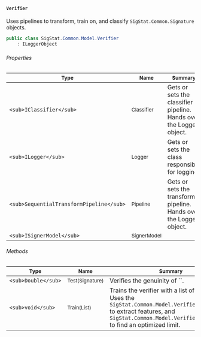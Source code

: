 #### `Verifier`

Uses pipelines to transform, train on, and classify `SigStat.Common.Signature` objects.
```csharp
public class SigStat.Common.Model.Verifier
    : ILoggerObject

```

###### Properties

| <sub>Type</sub> | <sub>Name</sub> | <sub>Summary</sub> | 
| --- | --- | --- | 
| `<sub>IClassifier</sub>` | <sub>Classifier</sub> | Gets or sets the classifier pipeline. Hands over the Logger object. | 
| `<sub>ILogger</sub>` | <sub>Logger</sub> | Gets or sets the class responsible for logging | 
| `<sub>SequentialTransformPipeline</sub>` | <sub>Pipeline</sub> | Gets or sets the transform pipeline. Hands over the Logger object. | 
| `<sub>ISignerModel</sub>` | <sub>SignerModel</sub> |  | 


###### Methods

| <sub>Type</sub> | <sub>Name</sub> | <sub>Summary</sub> | 
| --- | --- | --- | 
| `<sub>Double</sub>` | <sub>Test(Signature)</sub> | Verifies the genuinity of ``. | 
| `<sub>void</sub>` | <sub>Train(List<Signature>)</sub> | Trains the verifier with a list of signatures. Uses the `SigStat.Common.Model.Verifier.Pipeline` to extract features,  and `SigStat.Common.Model.Verifier.Classifier` to find an optimized limit. | 


